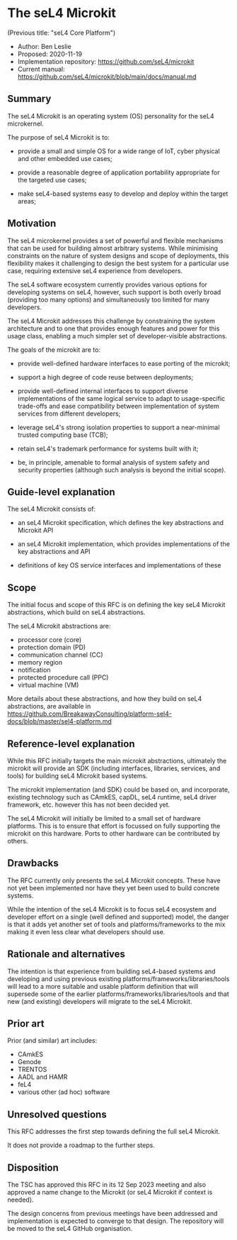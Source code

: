 <!--
  SPDX-License-Identifier: CC-BY-SA-4.0
  Copyright 2024 Ben Leslie
-->

# The seL4 Microkit

(Previous title: "seL4 Core Platform")

- Author: Ben Leslie
- Proposed: 2020-11-19
- Implementation repository: <https://github.com/seL4/microkit>
- Current manual: <https://github.com/seL4/microkit/blob/main/docs/manual.md>

## Summary

The seL4 Microkit is an operating system (OS) personality for the seL4
microkernel.

The purpose of seL4 Microkit is to:

- provide a small and simple OS for a wide range of IoT, cyber physical and
  other embedded use cases;

- provide a reasonable degree of application portability appropriate for the
  targeted use cases;

- make seL4-based systems easy to develop and deploy within the target areas;

## Motivation

The seL4 microkernel provides a set of powerful and flexible mechanisms that can
be used for building almost arbitrary systems. While minimising constraints on
the nature of system designs and scope of deployments, this flexibility makes it
challenging to design the best system for a particular use case, requiring
extensive seL4 experience from developers.

The seL4 software ecosystem currently provides various options for developing
systems on seL4, however, such support is both overly broad (providing too many
options) and simultaneously too limited for many developers.

The seL4 Microkit addresses this challenge by constraining the system
architecture and to one that provides enough features and power for this usage
class, enabling a much simpler set of developer-visible abstractions.

The goals of the microkit are to:

- provide well-defined hardware interfaces to ease porting of the microkit;

- support a high degree of code reuse between deployments;

- provide well-defined internal interfaces to support diverse implementations of
  the same logical service to adapt to usage-specific trade-offs and ease
  compatibility between implementation of system services from different
  developers;

- leverage seL4's strong isolation properties to support a near-minimal trusted
  computing base (TCB);

- retain seL4's trademark performance for systems built with it;

- be, in principle, amenable to formal analysis of system safety and security
  properties (although such analysis is beyond the initial scope).

## Guide-level explanation

The seL4 Microkit consists of:

- an seL4 Microkit specification, which defines the key abstractions
  and Microkit API

- an seL4 Microkit implementation, which provides implementations of the key
  abstractions and API

- definitions of key OS service interfaces and implementations of these

## Scope

The initial focus and scope of this RFC is on defining the key seL4 Microkit
abstractions, which build on seL4 abstractions.

The seL4 Microkit abstractions are:

- processor core (core)
- protection domain (PD)
- communication channel (CC)
- memory region
- notification
- protected procedure call (PPC)
- virtual machine (VM)

More details about these abstractions, and how they build on seL4 abstractions,
are available in
<https://github.com/BreakawayConsulting/platform-sel4-docs/blob/master/sel4-platform.md>

## Reference-level explanation

While this RFC initially targets the main microkit abstractions, ultimately the
microkit will provide an SDK (including interfaces, libraries, services, and
tools) for building seL4 Microkit based systems.

The microkit implementation (and SDK) could be based on, and incorporate,
existing technology such as CAmkES, capDL, seL4 runtime, seL4 driver framework,
etc. however this has not been decided yet.

The seL4 Microkit will initially be limited to a small set of hardware
platforms. This is to ensure that effort is focussed on fully supporting the
microkit on this hardware.  Ports to other hardware can be contributed by
others.

## Drawbacks

The RFC currently only presents the seL4 Microkit concepts.  These have not yet
been implemented nor have they yet been used to build concrete systems.

While the intention of the seL4 Microkit is to focus seL4 ecosystem and
developer effort on a single (well defined and supported) model, the danger is
that it adds yet another set of tools and platforms/frameworks to the mix making
it even less clear what developers should use.

## Rationale and alternatives

The intention is that experience from building seL4-based systems and developing
and using previous existing platforms/frameworks/libraries/tools will lead to a
more suitable and usable platform definition that will supersede some of the
earlier platforms/frameworks/libraries/tools and that new (and existing)
developers will migrate to the seL4 Microkit.

## Prior art

Prior (and similar) art includes:

- CAmkES
- Genode
- TRENTOS
- AADL and HAMR
- feL4
- various other (ad hoc) software

## Unresolved questions

This RFC addresses the first step towards defining the full seL4 Microkit.

It does not provide a roadmap to the further steps.

## Disposition

The TSC has approved this RFC in its 12 Sep 2023 meeting and also approved
a name change to the Microkit (or seL4 Microkit if context is needed).

The design concerns from previous meetings have been addressed and
implementation is expected to converge to that design. The repository will be
moved to the seL4 GitHub organisation.
